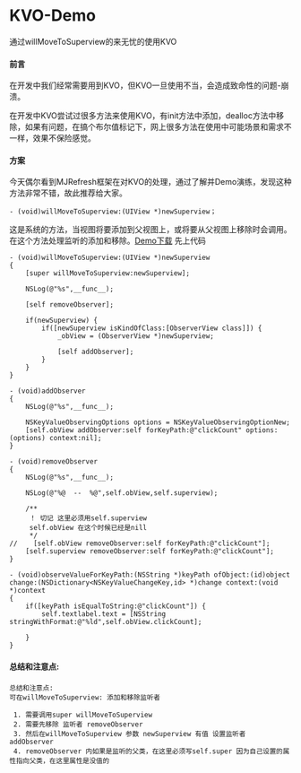 # KVO-Demo
通过willMoveToSuperview的来无忧的使用KVO


#### 前言
在开发中我们经常需要用到KVO，但KVO一旦使用不当，会造成致命性的问题-崩溃。

在开发中KVO尝试过很多方法来使用KVO，有init方法中添加，dealloc方法中移除，如果有问题，在搞个布尔值标记下，网上很多方法在使用中可能场景和需求不一样，效果不保险感觉。

#### 方案
今天偶尔看到MJRefresh框架在对KVO的处理，通过了解并Demo演练，发现这种方法非常不错，故此推荐给大家。

```objc
- (void)willMoveToSuperview:(UIView *)newSuperview；
```
这是系统的方法，当视图将要添加到父视图上，或将要从父视图上移除时会调用。在这个方法处理监听的添加和移除。[Demo下载]()
先上代码

```objc
- (void)willMoveToSuperview:(UIView *)newSuperview
{
    [super willMoveToSuperview:newSuperview];
    
    NSLog(@"%s",__func__);
    
    [self removeObserver];
    
    if(newSuperview) {
        if([newSuperview isKindOfClass:[ObserverView class]]) {
            _obView = (ObserverView *)newSuperview;
            
            [self addObserver];
        }
    }
}

- (void)addObserver
{
    NSLog(@"%s",__func__);
    
    NSKeyValueObservingOptions options = NSKeyValueObservingOptionNew;
    [self.obView addObserver:self forKeyPath:@"clickCount" options:(options) context:nil];
}

- (void)removeObserver
{
    NSLog(@"%s",__func__);
    
    NSLog(@"%@  --  %@",self.obView,self.superview);
    
    /**
     ！ 切记 这里必须用self.superview
     self.obView 在这个时候已经是nill
     */
//    [self.obView removeObserver:self forKeyPath:@"clickCount"];
    [self.superview removeObserver:self forKeyPath:@"clickCount"];
}

- (void)observeValueForKeyPath:(NSString *)keyPath ofObject:(id)object change:(NSDictionary<NSKeyValueChangeKey,id> *)change context:(void *)context
{
    if([keyPath isEqualToString:@"clickCount"]) {
        self.textlabel.text = [NSString stringWithFormat:@"%ld",self.obView.clickCount];
        
    }
}
```

#### 总结和注意点:
```
总结和注意点:
可在willMoveToSuperview: 添加和移除监听者
 
 1. 需要调用super willMoveToSuperview
 2. 需要先移除 监听者 removeObserver
 3. 然后在willMoveToSuperview 参数 newSuperview 有值 设置监听者 addObserver
 4. removeObserver 内如果是监听的父类，在这里必须写self.super 因为自己设置的属性指向父类，在这里属性是没值的
```



